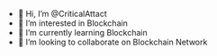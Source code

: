 - 👋 Hi, I’m @CriticalAttact
- 👀 I’m interested in Blockchain
- 🌱 I’m currently learning Blockchain
- 💞️ I’m looking to collaborate on Blockchain Network

<!---
CriticalAttact/CriticalAttact is a ✨ special ✨ repository because its `README.md` (this file) appears on your GitHub profile.
You can click the Preview link to take a look at your changes.
--->
